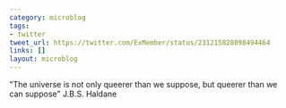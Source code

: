 ```yaml
---
category: microblog
tags:
- twitter
tweet_url: https://twitter.com/ExMember/status/231215828098494464
links: []
layout: microblog
---
```

"The universe is not only queerer than we suppose, but queerer than we can suppose" J.B.S. Haldane
